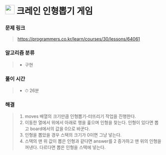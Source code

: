# <img src="https://programmers.co.kr/assets/bi-symbol-light-49a242793b7a8b540cfc3489b918e3bb2a6724f1641572c14c575265d7aeea38.png" width=30>  크레인 인형뽑기 게임

### 문제 링크
> https://programmers.co.kr/learn/courses/30/lessons/64061

### 알고리즘 분류
>- 구현

### 풀이 시간
>- ⏱ 26분

### 해결
>1. moves 배열의 크기만큼 인형뽑기-터뜨리기 작업을 진행한다.
>2. 이동한 열에서 위에서 아래로 행을 훑으며 인형을 찾는다. 인형이 있다면 뽑고 board에서의 값을 0으로 바꾼다.
>3. 인형을 뽑았을 경우 스택의 크기가 0이면 그냥 넣는다. 
>4. 스택의 맨 위 값이 뽑은 인형과 같다면 answer를 2 증가하고 맨 위의 인형을 꺼낸다. 다르다면 뽑은 인형을 스택에 넣는다.
